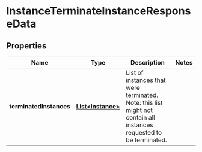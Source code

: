 

# InstanceTerminateInstanceResponseData


## Properties

| Name | Type | Description | Notes |
|------------ | ------------- | ------------- | -------------|
|**terminatedInstances** | [**List&lt;Instance&gt;**](Instance.md) | List of instances that were terminated. Note: this list might not contain all instances requested to be terminated. |  |



